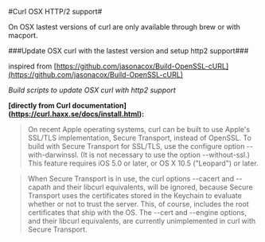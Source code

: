 #Curl OSX HTTP/2 support#

On OSX lastest versions of curl are only available through brew or 
with macport.

###Update OSX curl with the lastest version and setup http2 support###

inspired from [https://github.com/jasonacox/Build-OpenSSL-cURL](https://github.com/jasonacox/Build-OpenSSL-cURL)

*Build scripts to update OSX curl with http2 support*

**[directly from Curl documentation] (https://curl.haxx.se/docs/install.html):**

>On recent Apple operating systems, curl can be built to use Apple's
   SSL/TLS implementation, Secure Transport, instead of OpenSSL. To build with
   Secure Transport for SSL/TLS, use the configure option --with-darwinssl. (It
   is not necessary to use the option --without-ssl.) This feature requires iOS
   5.0 or later, or OS X 10.5 ("Leopard") or later.
 
>When Secure Transport is in use, the curl options --cacert and --capath and
   their libcurl equivalents, will be ignored, because Secure Transport uses
   the certificates stored in the Keychain to evaluate whether or not to trust
   the server. This, of course, includes the root certificates that ship with
   the OS. The --cert and --engine options, and their libcurl equivalents, are
   currently unimplemented in curl with Secure Transport.
